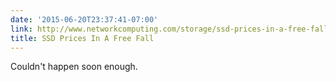 ```yaml
---
date: '2015-06-20T23:37:41-07:00'
link: http://www.networkcomputing.com/storage/ssd-prices-in-a-free-fall/a/d-id/1320958
title: SSD Prices In A Free Fall
---
```


Couldn't happen soon enough.
